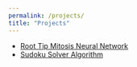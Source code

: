 ```yaml
---
permalink: /projects/
title: "Projects"
---
```

- [Root Tip Mitosis Neural Network](https://github.com/etiennecollin/root-tip-mitosis-nn)
- [Sudoku Solver Algorithm](https://github.com/etiennecollin/sudoku-solver-algorithm)
